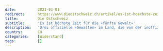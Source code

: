 ```yaml
---
date:          2021-03-01
redirect:      https://www.dieostschweiz.ch/artikel/es-ist-hoechste-zeit-fuer-die-fuenfte-gewalt-Dvww3qR
title:         Die Ostschweiz
subtitle:      'Es ist höchste Zeit für die «fünfte Gewalt»'
description:   'Drei offizielle «Gewalten» im Land, die von der inoffiziellen vierten Gewalt, den Medien, kontrolliert werden: Das war einmal. In Zeiten der Krise zeigt sich, dass dieser Prüfmechanismus rostig ist. Was es jetzt braucht, ist die fünfte Gewalt – die Stimmen «von unten».'
country:       CH
categories:    [Widerstand]
tags:          []
---
```

